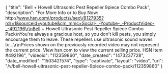 {
    "title": "Bell + Howell Ultrasonic Pest Repeller 9piece Combo Pack",
    "description": "For More Info or to Buy Now: http:\/\/www.hsn.com\/products\/seo\/8127935?rdr=1&sourceid=youtube&cm_mmc=Social-_-Youtube-_-ProductVideo-_-492196\r\nBell + Howell Ultrasonic Pest Repeller 9piece Combo Pack\nYou're always a gracious host, so you don't kill pests, you simply encourage them to leave. These repellers use ultrasonic sound waves to...\r\nPrices shown on the previously recorded video may not represent the current price.  View hsn.com to view the current selling price. HSN Item #492196",
    "videoid": "112359860",
    "date_created": "1473237728",
    "date_modified": "1503421574",
    "type": "captivate",
    "layout": "video",
    "url": "\/v\/bell-howell-ultrasonic-pest-repeller-9piece-combo-pack\/112359860"
}